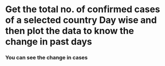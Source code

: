 # Get the total no. of confirmed cases of a selected country Day wise and then plot the data to know the change in past days
###  You can see the change in cases


